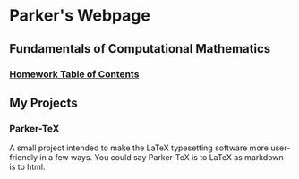 # Parker's Webpage

## Fundamentals of Computational Mathematics
### [Homework Table of Contents](https://github.com/ParkerBywater718/math4610/blob/master/homework/hw_toc.md)

## My Projects

### Parker-TeX
A small project intended to make the LaTeX typesetting software more user-friendly in a few ways. You could say Parker-TeX is to LaTeX as markdown is to html.
